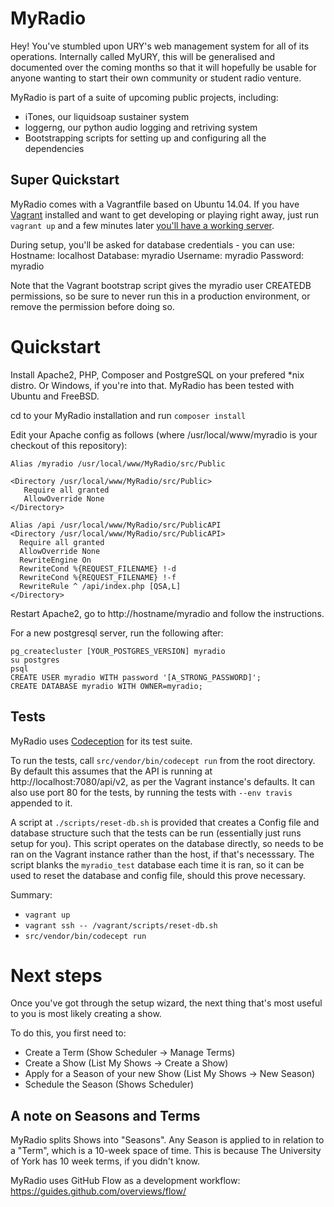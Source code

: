 MyRadio
=======

Hey! You've stumbled upon URY's web management system for all of its operations.
Internally called MyURY, this will be generalised and documented over the
coming months so that it will hopefully be usable for anyone wanting to start
their own community or student radio venture.

MyRadio is part of a suite of upcoming public projects, including:
- iTones, our liquidsoap sustainer system
- loggerng, our python audio logging and retriving system
- Bootstrapping scripts for setting up and configuring all the dependencies

Super Quickstart
----------------
MyRadio comes with a Vagrantfile based on Ubuntu 14.04.
If you have [Vagrant](https://www.vagrantup.com) installed and want to get
developing or playing right away, just run `vagrant up` and a few minutes
later [you'll have a working server](https://localhost:4443/myradio/).

During setup, you'll be asked for database credentials - you can use:
Hostname: localhost
Database: myradio
Username: myradio
Password: myradio

Note that the Vagrant bootstrap script gives the myradio user CREATEDB
permissions, so be sure to never run this in a production environment, or remove
the permission before doing so.

Quickstart
==========
Install Apache2, PHP, Composer and PostgreSQL on your prefered *nix distro.
Or Windows, if you're into that. MyRadio has been tested with Ubuntu and
FreeBSD.

cd to your MyRadio installation and run `composer install`

Edit your Apache config as follows (where /usr/local/www/myradio is your
checkout of this repository):

```
Alias /myradio /usr/local/www/MyRadio/src/Public

<Directory /usr/local/www/MyRadio/src/Public>
   Require all granted
   AllowOverride None
</Directory>

Alias /api /usr/local/www/MyRadio/src/PublicAPI
<Directory /usr/local/www/MyRadio/src/PublicAPI>
  Require all granted
  AllowOverride None
  RewriteEngine On
  RewriteCond %{REQUEST_FILENAME} !-d
  RewriteCond %{REQUEST_FILENAME} !-f
  RewriteRule ^ /api/index.php [QSA,L]
</Directory>

```

Restart Apache2, go to http://hostname/myradio and follow the instructions.

For a new postgresql server, run the following after:
```
pg_createcluster [YOUR_POSTGRES_VERSION] myradio
su postgres
psql
CREATE USER myradio WITH password '[A_STRONG_PASSWORD]';
CREATE DATABASE myradio WITH OWNER=myradio;
```

Tests
-----
MyRadio uses [Codeception](http://codeception.com/quickstart) for its test
suite.

To run the tests, call `src/vendor/bin/codecept run` from the root directory.
By default this assumes that the API is running at http://localhost:7080/api/v2,
as per the Vagrant instance's defaults. It can also use port 80 for the tests,
by running the tests with `--env travis` appended to it.

A script at `./scripts/reset-db.sh` is provided that creates a Config file and
database structure such that the tests can be run (essentially just runs setup
for you). This script operates on the database directly, so needs to be ran on
the Vagrant instance rather than the host, if that's necesssary. The script
blanks the `myradio_test` database each time it is ran, so it can be used to
reset the database and config file, should this prove necessary.


Summary:
* `vagrant up`
* `vagrant ssh -- /vagrant/scripts/reset-db.sh`
* `src/vendor/bin/codecept run`

Next steps
==========
Once you've got through the setup wizard, the next thing that's most useful to
you is most likely creating a show.

To do this, you first need to:
- Create a Term (Show Scheduler -> Manage Terms)
- Create a Show (List My Shows -> Create a Show)
- Apply for a Season of your new Show (List My Shows -> New Season)
- Schedule the Season (Shows Scheduler)

A note on Seasons and Terms
---------------------------
MyRadio splits Shows into "Seasons". Any Season is applied to in relation to a
"Term", which is a 10-week space of time. This is because The University of
York has 10 week terms, if you didn't know.


MyRadio uses GitHub Flow as a development workflow:
https://guides.github.com/overviews/flow/
